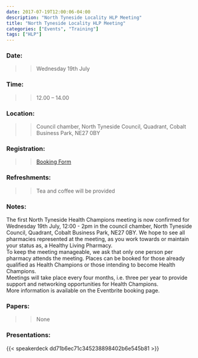 ```yaml
---
date: 2017-07-19T12:00:06-04:00
description: "North Tyneside Locality HLP Meeting"
title: "North Tyneside Locality HLP Meeting"
categories: ["Events", "Training"]
tags: ["HLP"]
---
```


### Date:

> > Wednesday 19th July

### Time: 

> > 12.00 – 14.00

### Location: 

> > Council chamber, North Tyneside Council, Quadrant, Cobalt Business Park, NE27 0BY

### Registration: 

> > [Booking Form](https://www.eventbrite.co.uk/e/north-tyneside-health-champion-meeting-tickets-35539642026)

### Refreshments: 

> > Tea and coffee will be provided

### Notes:

The first North Tyneside Health Champions meeting is now confirmed for Wednesday 19th July, 12:00 - 2pm in the council chamber, North Tyneside Council, Quadrant, Cobalt Business Park, NE27 0BY. We hope to see all pharmacies represented at the meeting, as you work towards or maintain your status as, a Healthy Living Pharmacy.  
To keep the meeting manageable, we ask that only one person per pharmacy attends the meeting. Places can be booked for those already qualified as Health Champions or those intending to become Health Champions.  
Meetings will take place every four months, i.e. three per year to provide support and networking opportunities for Health Champions.  
More information is available on the Eventbrite booking page.

### Papers: 

> > None

### Presentations:

{{< speakerdeck dd71b6ec71c345238898402b6e545b81 >}}
